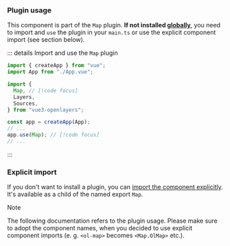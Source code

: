 ### Plugin usage

This component is part of the `Map` plugin.
**If not installed [globally](/get-started#usage-as-plugin)**, you need to import and `use` the plugin in your `main.ts` or use the explicit component import (see section below).

::: details Import and use the `Map` plugin

```ts {5,12} [main.ts]
import { createApp } from "vue";
import App from "./App.vue";

import {
  Map, // [!code focus]
  Layers,
  Sources,
} from "vue3-openlayers";

const app = createApp(App);
// ...
app.use(Map); // [!code focus]
// ...
```

:::

### Explicit import

If you don't want to install a plugin, you can [import the component explicitly](/get-started#usage-explicit-import).
It's available as a child of the named export `Map`.

> [!NOTE]
> The following documentation refers to the plugin usage.
> Please make sure to adopt the component names, when you decided to use explicit component imports (e. g. `<ol-map>` becomes `<Map.OlMap>` etc.).
